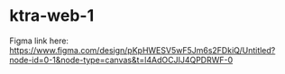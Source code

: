 # ktra-web-1

Figma link here: https://www.figma.com/design/pKpHWESV5wF5Jm6s2FDkiQ/Untitled?node-id=0-1&node-type=canvas&t=l4AdOCJIJ4QPDRWF-0
